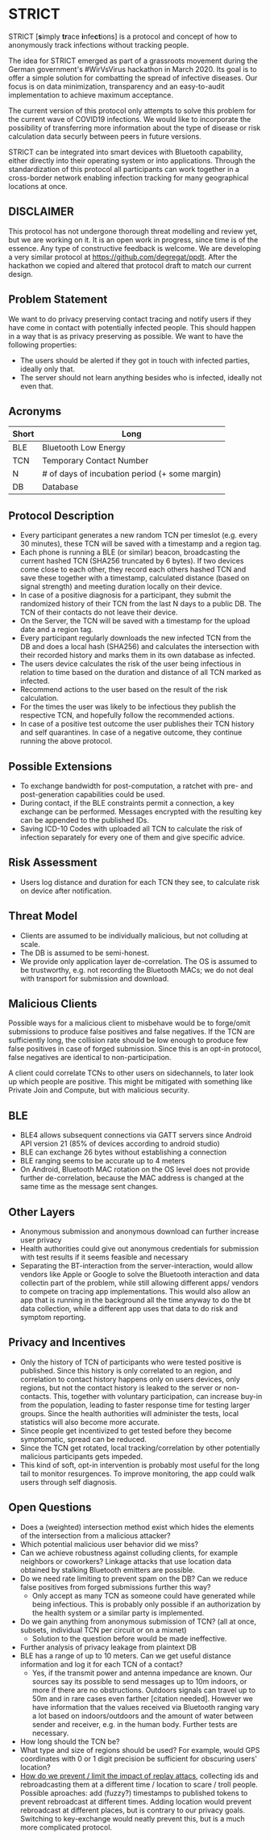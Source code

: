 # STRICT

STRICT [**s**imply **tr**ace **i**nfe**ct**ions] is a protocol and concept of how to anonymously track infections without tracking people.

The idea for STRICT emerged as part of a grassroots movement during the German government's #WirVsVirus hackathon in March 2020. Its goal is to offer a simple solution for combatting the spread of infective diseases. Our focus is on data minimization, transparency and an easy-to-audit implementation to achieve maximum acceptance.

The current version of this protocol only attempts to solve this problem for the current wave of COVID19 infections. We would like to incorporate the possibility of transferring more information about the type of disease or risk calculation data securly between peers in future versions.

STRICT can be integrated into smart devices with Bluetooth capability, either directly into their operating system or into applications. Through the standardization of this protocol all participants can work together in a cross-border network enabling infection tracking for many geographical locations at once.

## DISCLAIMER

This protocol has not undergone thorough threat modelling and review yet, but we are working on it. It is an open work in progress, since time is of the essence. Any type of constructive feedback is welcome. We are developing a very similar protocol at https://github.com/degregat/ppdt. After the hackathon we copied and altered that protocol draft to match our current design.

## Problem Statement

We want to do privacy preserving contact tracing and notify users if they have come in contact with potentially infected people. This should happen in a way that is as privacy preserving as possible. We want to have the following properties:

- The users should be alerted if they got in touch with infected parties, ideally only that.
- The server should not learn anything besides who is infected, ideally not even that.

## Acronyms

| Short | Long |
| ------------- | ------------- |
| BLE  | Bluetooth Low Energy  |
| TCN  | Temporary Contact Number  |
| N  | # of days of incubation period (+ some margin)  |
| DB  | Database  |

## Protocol Description

- Every participant generates a new random TCN per timeslot (e.g. every 30 minutes), these TCN will be saved with a timestamp and a region tag.
- Each phone is running a BLE (or similar) beacon, broadcasting the current hashed TCN (SHA256 truncated by 6 bytes). If two devices come close to each other, they record each others hashed TCN and save these together with a timestamp, calculated distance (based on signal strength) and meeting duration locally on their device.
- In case of a positive diagnosis for a participant, they submit the randomized history of their TCN from the last N days to a public DB. The TCN of their contacts do not leave their device.
- On the Server, the TCN will be saved with a timestamp for the upload date and a region tag.
- Every participant regularly downloads the new infected TCN from the DB and does a local hash (SHA256) and calculates the intersection with their recorded history and marks them in its own database as infected.
- The users device calculates the risk of the user being infectious in relation to time based on the duration and distance of all TCN marked as infected.
- Recommend actions to the user based on the result of the risk calculation.
- For the times the user was likely to be infectious they publish the respective TCN, and hopefully follow the recommended actions.
- In case of a positive test outcome the user publishes their TCN history and self quarantines. In case of a negative outcome, they continue running the above protocol.

## Possible Extensions

- To exchange bandwidth for post-computation, a ratchet with pre- and post-generation capabilities could be used.
- During contact, if the BLE constraints permit a connection, a key exchange can be performed. Messages encrypted with the resulting key can be appended to the published IDs.
- Saving ICD-10 Codes with uploaded all TCN to calculate the risk of infection separately for every one of them and give specific advice.

## Risk Assessment

- Users log distance and duration for each TCN they see, to calculate risk on device after notification.

## Threat Model

- Clients are assumed to be individually malicious, but not colluding at scale.
- The DB is assumed to be semi-honest.
- We provide only application layer de-correlation. The OS is assumed to be trustworthy, e.g. not recording the Bluetooth MACs; we do not deal with transport for submission and download.

## Malicious Clients

Possible ways for a malicious client to misbehave would be to forge/omit submissions to produce false positives and false negatives. If the TCN are sufficiently long, the collision rate should be low enough to produce few false positives in case of forged submission. Since this is an opt-in protocol, false negatives are identical to non-participation.

A client could correlate TCNs to other users on sidechannels, to later look up which people are positive. This might be mitigated with something like Private Join and Compute, but with malicious security.

## BLE

- BLE4 allows subsequent connections via GATT servers since Android API version 21 (85% of devices according to android studio)
- BLE can exchange 26 bytes without establishing a connection
- BLE ranging seems to be accurate up to 4 meters 
- On Android, Bluetooth MAC rotation on the OS level does not provide further de-correlation, because the MAC address is changed at the same time as the message sent changes.

## Other Layers

- Anonymous submission and anonymous download can further increase user privacy
- Health authorities could give out anonymous credentials for submission with test results if it seems feasible and necessary
- Separating the BT-interaction from the server-interaction, would allow vendors like Apple or Google to solve the Bluetooth interaction and data collectin part of the problem, while still allowing different apps/ vendors to compete on tracing app implementations. This would also allow an app that is running in the background all the time anyway to do the bt data collection, while a different app uses that data to do risk and symptom reporting.

## Privacy and Incentives

- Only the history of TCN of participants who were tested positive is published. Since this history is only correlated to an region, and correlation to contact history happens only on users devices, only regions, but not the contact history is leaked to the server or non-contacts. This, together with voluntary participation, can increase buy-in from the population, leading to faster response time for testing larger groups. Since the health authorities will administer the tests, local statistics will also become more accurate.
- Since people get incentivized to get tested before they become symptomatic, spread can be reduced.
- Since the TCN get rotated, local tracking/correlation by other potentially malicious participants gets impeded.
- This kind of soft, opt-in intervention is probably most useful for the long tail to monitor resurgences. To improve monitoring, the app could walk users through self diagnosis.

## Open Questions

- Does a (weighted) intersection method exist which hides the elements of the intersection from a malicious attacker?
- Which potential malicious user behavior did we miss?
- Can we achieve robustness against colluding clients, for example neighbors or coworkers? Linkage attacks that use location data obtained by stalking Bluetooth emitters are possible.
- Do we need rate limiting to prevent spam on the DB? Can we reduce false positives from forged submissions further this way?
  * Only accept as many TCN as someone could have generated while being infectious. This is probably only possible if an authorization by the health system or a similar party is implemented.
- Do we gain anything from anonymous submission of TCN? (all at once, subsets, individual TCN per circuit or on a mixnet)
  * Solution to the question before would be made ineffective.
- Further analysis of privacy leakage from plaintext DB
- BLE has a range of up to 10 meters. Can we get useful distance information and log it for each TCN of a contact?
  * Yes, if the transmit power and antenna impedance are known. Our sources say its possible to send messages up to 10m indoors, or more if there are no obstructions. Outdoors signals can travel up to 50m and in rare cases even farther [citation needed]. However we have information that the values received via Bluetooth ranging vary a lot based on indoors/outdoors and the amount of water between sender and receiver, e.g. in the human body. Further tests are necessary.
- How long should the TCN be?
- What type and size of regions should be used? For example, would GPS coordinates with 0 or 1 digit precision be sufficient for obscuring users' location?
- [How do we prevent / limit the impact of replay attacs](https://github.com/ito-org/STRICT/issues/3), collecting ids and rebroadcasting them at a different time / location to scare / troll people. Possible aproaches: add (fuzzy?) timestamps to published tokens to prevent rebroadcast at different times. Adding location would prevent rebroadcast at different places, but is contrary to our privacy goals. Switching to key-exchange would neatly prevent this, but is a much more complicated protocol.
